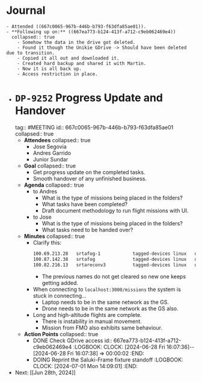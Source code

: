 # Journal
	- Attended ((667c0065-967b-446b-b793-f63dfa85ae01)).
	- **Following up on:** ((667ea773-b124-413f-a712-c9eb062469e4))
	  collapsed:: true
		- Somehow the data in the drive got deleted.
		- Found it though the Unikie GDrive -> Should have been deleted due to transition.
		- Copied it all out and downloaded it.
		- Created hard backup and shared it with Martin.
		- Now it is all back up.
		- Access restriction in place.
- # `DP-9252` Progress Update and Handover
  tag:: #MEETING
  id:: 667c0065-967b-446b-b793-f63dfa85ae01
  collapsed:: true
	- **Attendees**
	  collapsed:: true
		- Jose Segovia
		- Andres Garrido
		- Junior Sundar
	- **Goal**
	  collapsed:: true
		- Get progress update on the completed tasks.
		- Smooth handover of any unfinished business.
	- **Agenda**
	  collapsed:: true
		- to Andres
			- What is the type of missions being placed in the folders?
			- What tasks have been completed?
			- Draft document methodology to run flight missions with UI.
		- to Jose
			- What is the type of missions being placed in the folders?
			- What tasks need to be handed over?
	- **Minutes**
	  collapsed:: true
		- Clarify this:
		  ```txt
		  100.69.213.28   srtafog-1            tagged-devices linux   offline
		  100.87.142.38   srtafog              tagged-devices linux   offline
		  100.82.216.13   srtareconv3          tagged-devices linux   offline
		  ```
			- The previous names do not get cleared so new one keeps getting added.
		- When connecting to `localhost:3000/missions` the system is stuck in connecting...
			- Laptop needs to be in the same network as the GS.
			- Drone needs to be in the same network as the GS also.
		- Long and high-altitude flights are complete.
			- There is instability in manual movement.
			- Mission from FMO also exhibits same behaviour.
	- **Action Points**
	  collapsed:: true
		- DONE Check GDrive access
		  id:: 667ea773-b124-413f-a712-c9eb062469e4
		  :LOGBOOK:
		  CLOCK: [2024-06-28 Fri 16:07:36]--[2024-06-28 Fri 16:07:38] =>  00:00:02
		  :END:
		- DOING Reprint the Saluki-Frame fixture standoff
		  :LOGBOOK:
		  CLOCK: [2024-07-01 Mon 14:09:01]
		  :END:
- Next: [[Jun 28th, 2024]]